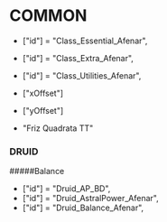 # COMMON

* ["id"] = "Class_Essential_Afenar",
* ["id"] = "Class_Extra_Afenar",
* ["id"] = "Class_Utilities_Afenar",


* ["xOffset"]
* ["yOffset"]


* "Friz Quadrata TT"

### DRUID
#####Balance
* ["id"] = "Druid_AP_BD",
* ["id"] = "Druid_AstralPower_Afenar",
* ["id"] = "Druid_Balance_Afenar",
